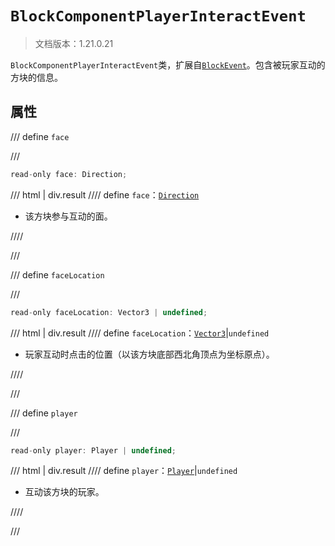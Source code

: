# `BlockComponentPlayerInteractEvent`

> 文档版本：1.21.0.21

`BlockComponentPlayerInteractEvent`类，扩展自[`BlockEvent`](./blockevent.md)。包含被玩家互动的方块的信息。

## 属性

/// define
`face`


///

```js
read-only face: Direction;
```

/// html | div.result
//// define
`face`：[`Direction`](./direction.md)

- 该方块参与互动的面。


////

///


/// define
`faceLocation`


///

```js
read-only faceLocation: Vector3 | undefined;
```

/// html | div.result
//// define
`faceLocation`：[`Vector3`](./vector3.md)|`undefined`

- 玩家互动时点击的位置（以该方块底部西北角顶点为坐标原点）。


////

///


/// define
`player`


///

```js
read-only player: Player | undefined;
```

/// html | div.result
//// define
`player`：[`Player`](./player.md)|`undefined`

- 互动该方块的玩家。


////

///


